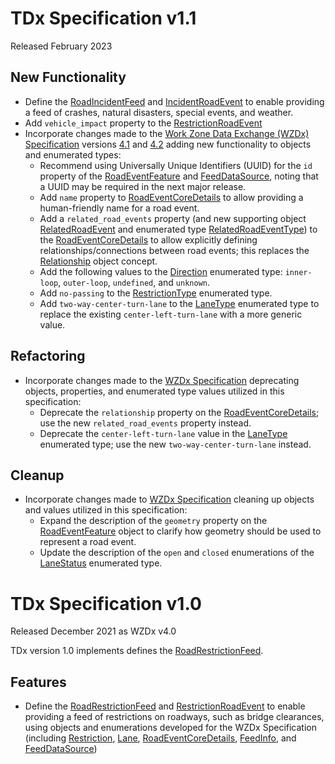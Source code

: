 # TDx Specification v1.1
Released February 2023

## New Functionality
- Define the [RoadIncidentFeed](/spec-content/objects/RoadIncidentFeed.md) and [IncidentRoadEvent](/spec-content/objects/IncidentRoadEvent.md) to enable providing a feed of crashes, natural disasters, special events, and weather. 
- Add `vehicle_impact` property to the [RestrictionRoadEvent](/spec-content/objects/RestrictionRoadEvent.md)
- Incorporate changes made to the [Work Zone Data Exchange (WZDx) Specification](https://github.com/usdot-jpo-ode/wzdx) versions [4.1](https://github.com/usdot-jpo-ode/wzdx/tree/v4.1#wzdx-v41-september-2022) and [4.2](https://github.com/usdot-jpo-ode/wzdx/tree/v4.2#wzdx-v42-february-2023) adding new functionality to objects and enumerated types:
   - Recommend using Universally Unique Identifiers (UUID) for the `id` property of the [RoadEventFeature](/spec-content/objects/RoadEventFeature.md) and [FeedDataSource](/spec-content/objects/FeedDataSource.md), noting that a UUID may be required in the next major release.
   - Add `name` property to [RoadEventCoreDetails](/spec-content/objects/RoadEventCoreDetails.md) to allow providing a human-friendly name for a road event.
   - Add a `related_road_events` property (and new supporting object [RelatedRoadEvent](https://github.com/usdot-jpo-ode/wzdx/tree/v4.1/spec-content/objects/RelatedRoadEvent.md) and enumerated type [RelatedRoadEventType](/spec-content/enumerated-types/RelatedRoadEventType.md)) to the [RoadEventCoreDetails](/spec-content/objects/RoadEventCoreDetails.md) to allow explicitly defining relationships/connections between road events; this replaces the [Relationship](/spec-content/objects/Relationship.md) object concept.
   - Add the following values to the [Direction](/spec-content/enumerated-types/Direction.md) enumerated type: `inner-loop`, `outer-loop`, `undefined`, and `unknown`.
   - Add `no-passing` to the [RestrictionType](/spec-content/enumerated-types/RestrictionType.md) enumerated type.
   - Add `two-way-center-turn-lane` to the [LaneType](https://github.com/usdot-jpo-ode/wzdx/tree/v4.1/spec-content/enumerated-types/LaneType.md) enumerated type to replace the existing `center-left-turn-lane` with a more generic value.

## Refactoring
- Incorporate changes made to the [WZDx Specification](https://github.com/usdot-jpo-ode/wzdx) deprecating objects, properties, and enumerated type values utilized in this specification: 
   - Deprecate the `relationship` property on the [RoadEventCoreDetails](https://github.com/usdot-jpo-ode/wzdx/tree/v4.1/spec-content/objects/RoadEventCoreDetails.md); use the new `related_road_events` property instead.
   - Deprecate the `center-left-turn-lane` value in the [LaneType](https://github.com/usdot-jpo-ode/wzdx/tree/v4.1/spec-content/enumerated-types/LaneType.md) enumerated type; use the new `two-way-center-turn-lane` instead.

## Cleanup
- Incorporate changes made to [WZDx Specification](https://github.com/usdot-jpo-ode/wzdx) cleaning up objects and values utilized in this specification:
   - Expand the description of the `geometry` property on the [RoadEventFeature](/spec-content/objects/RoadEventFeature.md) object to clarify how geometry should be used to represent a road event.
   - Update the description of the `open` and `closed` enumerations of the [LaneStatus](https://github.com/usdot-jpo-ode/wzdx/tree/v4.2/spec-content/enumerated-types/LaneStatus.md) enumerated type.

# TDx Specification v1.0
Released December 2021 as WZDx v4.0

TDx version 1.0 implements defines the [RoadRestrictionFeed](/spec-content/objects/RoadRestrictionFeed.md). 

## Features
- Define the [RoadRestrictionFeed](https://github.com/usdot-jpo-ode/TDx/tree/v1.0/spec-content/objects/RoadRestrictionFeed.md) and [RestrictionRoadEvent](https://github.com/usdot-jpo-ode/TDx/tree/v1.0/spec-content/objects/RestrictionRoadEvent.md) to enable providing a feed of restrictions on roadways, such as bridge clearances, using objects and enumerations developed for the WZDx Specification (including [Restriction](https://github.com/usdot-jpo-ode/TDx/tree/v1.0/spec-content/objects/Restriction.md), [Lane](https://github.com/usdot-jpo-ode/TDx/tree/v1.0/spec-content/objects/Lane.md), [RoadEventCoreDetails](/spec-content/objects/RoadEventCoreDetails.md), [FeedInfo](https://github.com/usdot-jpo-ode/TDx/tree/v1.0/spec-content/objects/FeedInfo.md), and [FeedDataSource](https://github.com/usdot-jpo-ode/TDx/tree/v1.0/spec-content/objects/FeedDataSource.md))

